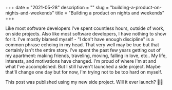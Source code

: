+++
date = "2021-05-28"
description = ""
slug = "building-a-product-on-nights-and-weekends"
title = "Building a product on nights and weekends"
+++

Like most software developers I've spent countless hours, outside of work, 
on side projects. Also like most software developers, I have nothing to show 
for it. I've mostly blamed myself - "I don't have enough discipline" is a 
common phrase echoing in my head. That very well may be true but that certainly 
isn't the entire story. I've spent the past few years getting out of my apartment: 
making friends, traveling, moving, falling in love, etc.. My life, interests, 
and motivations have changed. I'm proud of where I'm at and what I've accomplished. 
But I still haven't launched a side project. Maybe that'll change one day but for 
now, I'm trying not to be too hard on myself.  
  
This post was published using my new side project. Will it ever launch? 🤷‍♂️

